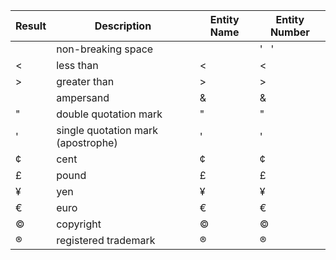 | Result   | Description	                     | Entity Name	| Entity Number	 | 
| -------- | ----------------------------------- | ------------ | -------------- |
|          | non-breaking space	                 |    &nbsp;	|  ' &#160;	'     |
| <	       | less than	                         |    &lt;	    |   &#60;	     |
| >	       | greater than	                     |    &gt;	    |   &#62;	     |
| 	       | ampersand	                         |    &amp;	    |   &#38;	     |
| "	       | double quotation mark	             |    &quot;	|   &#34;	     |
| '	       | single quotation mark (apostrophe)	 |    &apos;    |   &#39;	     |
| ¢	       | cent	                             |    &cent;	|   &#162;	     |
| £	       | pound	                             |    &pound;	|   &#163;	     |
| ¥	       | yen	                             |    &yen;	    |   &#165;	     |
| €	       | euro	                             |    &euro;	|   &#8364;	     |
| ©	       | copyright	                         |    &copy;	|   &#169;	     |
| ®	       | registered trademark	             |    &reg;	    |   &#174;       |